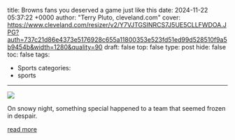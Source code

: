 title: Browns fans you deserved a game just like this
date: 2024-11-22 05:37:22 +0000
author: "Terry Pluto, cleveland.com"
cover: https://www.cleveland.com/resizer/v2/Y7VJTGSINRCS7J5UE5CLLFWDOA.JPG?auth=737c21d86e4373e5176928c655a11800353e523fd51ed99d528510f9a5b9454b&width=1280&quality=90
draft: false
top: false
type: post
hide: false
toc: false
tags:
  - Sports
categories:
  - sports
---

![](https://www.cleveland.com/resizer/v2/Y7VJTGSINRCS7J5UE5CLLFWDOA.JPG?auth=737c21d86e4373e5176928c655a11800353e523fd51ed99d528510f9a5b9454b&width=1280&quality=90)

On snowy night, something special happened to a team that seemed frozen in despair.

[read more](https://www.cleveland.com/browns/2024/11/browns-fans-you-deserved-a-game-just-like-this-terry-pluto.html)
